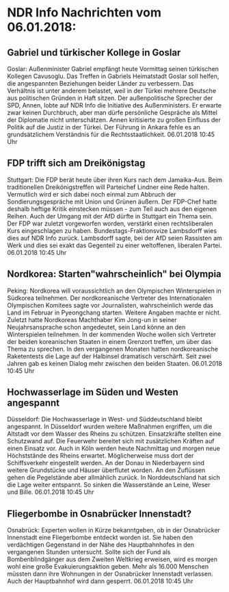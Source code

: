# NDR Info Nachrichten vom 06.01.2018:


## Gabriel und türkischer Kollege in Goslar
Goslar:	Außenminister Gabriel empfängt heute Vormittag seinen türkischen Kollegen Cavusoglu. Das Treffen in Gabriels Heimatstadt Goslar soll helfen, die angespannten Beziehungen beider Länder zu verbessern. Das Verhältnis ist unter anderem belastet, weil in der Türkei  mehrere Deutsche aus politischen Gründen in Haft sitzen. Der außenpolitische Sprecher der SPD, Annen, lobte auf NDR Info die Initiative des Außenministers. Er erwarte zwar keinen Durchbruch, aber man dürfe persönliche Gespräche als Mittel der Diplomatie nicht unterschätzen. Annen kritisierte zu großen Einfluss der Politik auf die Justiz in der Türkei. Der Führung in Ankara fehle es an grundsätzlichem Verständnis für die Rechtsstaatlichkeit. 06.01.2018 10:45 Uhr 

## FDP trifft sich am Dreikönigstag
Stuttgart:	Die FDP berät heute über ihren Kurs nach dem Jamaika-Aus. Beim traditionellen Dreikönigstreffen will Parteichef Lindner eine Rede halten. Vermutlich wird er sich dabei noch einmal zum Abbruch der Sondierungsgespräche mit Union und Grünen äußern. Der FDP-Chef hatte deshalb heftige Kritik einstecken müssen - zum Teil auch aus den eigenen Reihen. Auch der Umgang mit der AfD dürfte in Stuttgart ein Thema sein. Der FDP war zuletzt vorgeworfen worden, verstärkt einen rechtsliberalen Kurs eingeschlagen zu haben. Bundestags-Fraktionsvize Lambsdorff wies dies auf NDR Info zurück. Lambsdorff sagte, bei der AfD seien Rassisten am Werk und dies sei exakt das Gegenteil zu einer weltoffenen, liberalen Partei. 06.01.2018 10:45 Uhr 

## Nordkorea: Starten"wahrscheinlich" bei Olympia
Peking:	Nordkorea will voraussichtlich an den Olympischen Winterspielen in Südkorea teilnehmen. Der nordkoreanische Vertreter des Internationalen Olympischen Komitees sagte vor Journalisten, wahrscheinlich werde das Land im Februar in Pyeongchang  starten. Weitere Angaben machte er nicht. Zuletzt hatte Nordkoreas Machthaber Kim Jong-un in seiner Neujahrsansprache schon angedeutet, sein Land könne an den Winterspielen teilnehmen. In der kommenden Woche wollen sich Vertreter der beiden koreanischen Staaten in einem Grenzort treffen, um über das Thema zu sprechen. In den vergangenen Monaten hatten nordkoreanische Raketentests die Lage auf der Halbinsel dramatisch verschärft. Seit zwei Jahren gab es keinen Dialog mehr zwischen den beiden Staaten. 06.01.2018 10:45 Uhr 

## Hochwasserlage im Süden und Westen angespannt
Düsseldorf:	Die Hochwasserlage in West- und Süddeutschland bleibt angespannt. In Düsseldorf wurden weitere Maßnahmen ergriffen, um die Altstadt vor dem Wasser des Rheins zu schützen. Einsatzkräfte stellten eine Schutzwand auf. Die Feuerwehr bereitet sich mit zusätzlichen Kräften auf einen Einsatz vor. Auch in Köln werden heute Nachmittag und morgen neue Höchststände des Rheins erwartet. Möglicherweise muss dort der Schiffsverkehr eingestellt werden. An der Donau in Niederbayern sind weitere Grundstücke und Häuser überflutet worden. An den Zuflüssen gehen die Pegelstände aber allmählich zurück. In Norddeutschland hat sich die Lage weiter entspannt. So sinken die Wasserstände an Leine, Weser und Bille. 06.01.2018 10:45 Uhr 

## Fliegerbombe in Osnabrücker Innenstadt?
Osnabrück:	Experten wollen in Kürze bekanntgeben, ob in der Osnabrücker Innenstadt eine Fliegerbombe entdeckt worden ist. Sie haben den verdächtigen Gegenstand in der Nähe des Hauptbahnhofes in den vergangenen Stunden untersucht. Sollte sich der Fund als Bombenblindgänger aus dem Zweiten Weltkrieg erweisen, wird es morgen wohl eine große Evakuierungsaktion geben. Mehr als 16.000 Menschen müssten dann ihre Wohnungen in der Osnabrücker Innenstadt verlassen. Auch der Hauptbahnhof wird dann gesperrt. 06.01.2018 10:45 Uhr 
